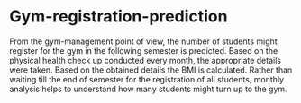 # Gym-registration-prediction
From the gym-management point of view, the number of students might register for the gym in the following semester is predicted. Based on the physical health check up conducted every month, the appropriate details were taken. Based on the obtained details the BMI is calculated. Rather than waiting till the end of semester for the registration of all students, monthly analysis helps to understand how many students might turn up to the gym.
